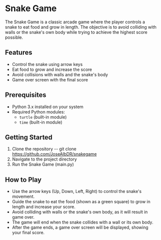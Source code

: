 # Snake Game

The Snake Game is a classic arcade game where the player controls a snake to eat food and grow in length. The objective is to avoid colliding with walls or the snake's own body while trying to achieve the highest score possible.


## Features

- Control the snake using arrow keys
- Eat food to grow and increase the score
- Avoid collisions with walls and the snake's body
- Game over screen with the final score

## Prerequisites

- Python 3.x installed on your system
- Required Python modules:
  - `turtle` (built-in module)
  - `time` (built-in module)

## Getting Started

1. Clone the repository
-- git clone https://github.com/JoseAlbDR/snakegame
3. Navigate to the project directory
4. Run the Snake Game (main.py)

## How to Play

- Use the arrow keys (Up, Down, Left, Right) to control the snake's movement.
- Guide the snake to eat the food (shown as a green square) to grow in length and increase your score.
- Avoid colliding with walls or the snake's own body, as it will result in game over.
- The game will end when the snake collides with a wall or its own body.
- After the game ends, a game over screen will be displayed, showing your final score.






